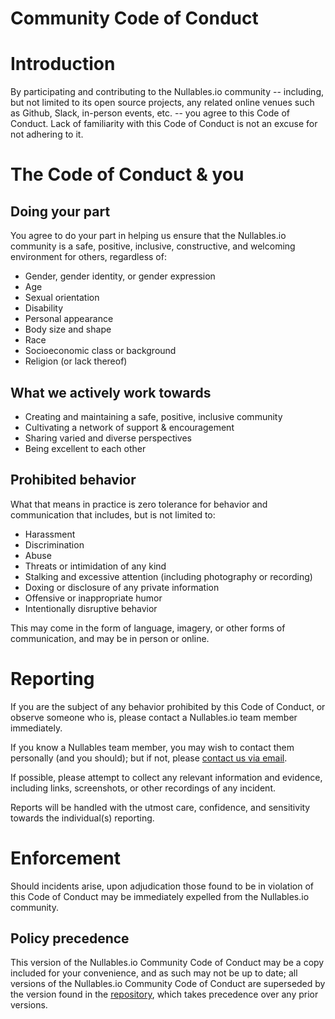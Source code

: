 # Community Code of Conduct


# Introduction
By participating and contributing to the Nullables.io community -- including, but not limited to its open source projects, any related online venues such as Github, Slack, in-person events, etc. -- you agree to this Code of Conduct. Lack of familiarity with this Code of Conduct is not an excuse for not adhering to it.


# The Code of Conduct & you
## Doing your part
You agree to do your part in helping us ensure that the Nullables.io community is a safe, positive, inclusive, constructive, and welcoming environment for others, regardless of:
- Gender, gender identity, or gender expression
- Age
- Sexual orientation
- Disability
- Personal appearance
- Body size and shape
- Race
- Socioeconomic class or background
- Religion (or lack thereof)


## What we actively work towards
- Creating and maintaining a safe, positive, inclusive community
- Cultivating a network of support & encouragement
- Sharing varied and diverse perspectives
- Being excellent to each other


## Prohibited behavior
What that means in practice is zero tolerance for behavior and communication that includes, but is not limited to:
- Harassment
- Discrimination
- Abuse
- Threats or intimidation of any kind
- Stalking and excessive attention (including photography or recording)
- Doxing or disclosure of any private information
- Offensive or inappropriate humor
- Intentionally disruptive behavior

This may come in the form of language, imagery, or other forms of communication, and may be in person or online.


# Reporting
If you are the subject of any behavior prohibited by this Code of Conduct, or observe someone who is, please contact a Nullables.io team member immediately.

If you know a Nullables team member, you may wish to contact them personally (and you should); but if not, please [contact us via email](mailto:conduct@nullables.io).

If possible, please attempt to collect any relevant information and evidence, including links, screenshots, or other recordings of any incident.

Reports will be handled with the utmost care, confidence, and sensitivity towards the individual(s) reporting.


# Enforcement
Should incidents arise, upon adjudication those found to be in violation of this Code of Conduct may be immediately expelled from the Nullables.io community.


## Policy precedence
This version of the Nullables.io Community Code of Conduct may be a copy included for your convenience, and as such may not be up to date; all versions of the Nullables.io Community Code of Conduct are superseded by the version found in the [repository](https://github.com/AlexRogalskiy/gradle-java-sample), which takes precedence over any prior versions.
